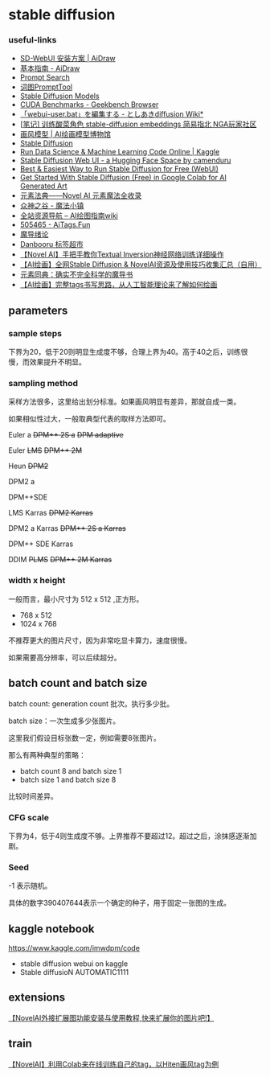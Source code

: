 # stable diffusion

### useful-links

- [SD-WebUI 安装方案 | AiDraw](https://guide.novelai.dev/guide/install/sd-webui)
- [基本指南 - AiDraw](https://draw.dianas.cyou/install/WebUi/set/#_2)
- [Prompt Search](https://www.ptsearch.info/articles/list_best/?page=4)
- [词图PromptTool](http://prompttool.com/NovelAI)
- [Stable Diffusion Models](https://rentry.co/sdmodels)
- [CUDA Benchmarks - Geekbench Browser](https://browser.geekbench.com/cuda-benchmarks)
- [「webui-user.bat」を編集する - としあきdiffusion Wiki*](https://wikiwiki.jp/sd_toshiaki/「webui-user.bat」を編集する)
- [[笔记\] 训练酸菜角色 stable-diffusion embeddings 简易指北 NGA玩家社区](https://ngabbs.com/read.php?tid=34067659&rand=665)
- [画风模型 | AI绘画模型博物馆](https://aimodel.subrecovery.top/2022/11/15/画风模型/)
- [Stable Diffusion](https://fluffy-bars-join-34-126-79-157.loca.lt/)
- [Run Data Science & Machine Learning Code Online | Kaggle](https://www.kaggle.com/code)
- [Stable Diffusion Web UI - a Hugging Face Space by camenduru](https://huggingface.co/spaces/camenduru/webui)
- [Best & Easiest Way to Run Stable Diffusion for Free (WebUI)](https://bytexd.com/best-way-to-run-stable-diffusion-for-free/)
- [Get Started With Stable Diffusion (Free) in Google Colab for AI Generated Art](https://bytexd.com/get-started-with-stable-diffusion-google-colab-for-ai-generated-art/)
- [元素法典——Novel AI 元素魔法全收录](https://docs.qq.com/doc/DWHl3am5Zb05QbGVs)
- [众神之谷 - 魔法小镇](https://kamiya.dev/stats.html)
- [全站资源导航 – AI绘图指南wiki](https://aiguidebook.top/index.php/全站资源导航/)
- [505465 - AiTags.Fun](https://aitags.fun/p.aspx?md5=d6ab3f35120b80a4e33887bdc0595b02)
- [魔导绪论](https://magic-tag.netlify.app/#/)
- [Danbooru 标签超市](https://tags.novelai.dev/)
- [【Novel AI】手把手教你Textual Inversion神经网络训练详细操作](https://www.bilibili.com/read/cv19088146)
- [【AI绘画】全网Stable Diffusion & NovelAI资源及使用技巧收集汇总（自用）](https://www.bilibili.com/read/cv19693040)
- [元素同典：确实不完全科学的魔导书](https://www.bilibili.com/read/cv19505389)
- [【AI绘画】完整tags书写思路，从人工智能理论来了解如何绘画](https://www.bilibili.com/read/cv19790550)



## parameters

### sample steps

下界为20，低于20则明显生成度不够，合理上界为40。高于40之后，训练很慢，而效果提升不明显。

### sampling method

采样方法很多，这里给出划分标准。如果画风明显有差异，那就自成一类。

如果相似性过大，一般取典型代表的取样方法即可。



Euler a ~~DPM++ 2S a~~ ~~DPM adaptive~~

Euler  ~~LMS~~ ~~DPM++ 2M~~

Heun ~~DPM2~~

DPM2 a

DPM++SDE

LMS Karras ~~DPM2 Karras~~

DPM2 a Karras ~~DPM++ 2S a Karras~~

DPM++ SDE Karras

DDIM ~~PLMS~~ ~~DPM++ 2M Karras~~



### width x height

一般而言，最小尺寸为 512 x 512 ,正方形。

- 768 x 512 
- 1024 x 768

不推荐更大的图片尺寸，因为非常吃显卡算力，速度很慢。

如果需要高分辨率，可以后续超分。



## batch count and batch size

batch count: generation count 批次。执行多少批。

batch size：一次生成多少张图片。

这里我们假设目标张数一定，例如需要8张图片。

那么有两种典型的策略：

- batch count 8 and batch size 1
- batch size 1 and batch size 8

比较时间差异。



### CFG scale

下界为4，低于4则生成度不够。上界推荐不要超过12。超过之后，涂抹感逐渐加剧。



### Seed

-1 表示随机。

具体的数字390407644表示一个确定的种子，用于固定一张图的生成。



## kaggle notebook

https://www.kaggle.com/imwdpm/code

- stable diffusion webui on kaggle
- Stable diffusioN AUTOMATIC1111



## extensions

[【NovelAI外接扩展图功能安装与使用教程,快来扩展你的图片吧!】 ](https://www.bilibili.com/video/BV1xR4y1y7K9/?share_source=copy_web&vd_source=2c098338ec2cc057ab6aec529c13d324)



## train

[【NovelAI】利用Colab来在线训练自己的tag，以Hiten画风tag为例](https://www.bilibili.com/video/BV1EK411Q7W4/share_source=copy_web&vd_source=2c098338ec2cc057ab6aec529c13d324)

